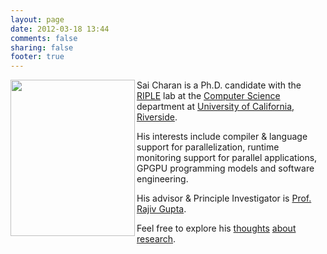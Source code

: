 ```yaml
---
layout: page
date: 2012-03-18 13:44
comments: false
sharing: false
footer: true
---
```


<img src="/images/sai.jpg" align="left" width="199" height="250" />

Sai Charan is a Ph.D. candidate with the [RIPLE](http://riple.cs.ucr.edu/) lab at the [Computer Science](http://www.cs.ucr.edu) department at [University of California, Riverside](http://www.ucr.edu).

His interests include compiler &amp; language support for parallelization, runtime monitoring support for parallel applications, GPGPU programming models and software engineering.

His advisor &amp; Principle Investigator is [Prof. Rajiv Gupta](http://www.cs.ucr.edu/~gupta).

Feel free to explore his [thoughts](http://www.cs.ucr.edu/~scharan/blog) [about](http://www.cs.ucr.edu/~scharan/about) [research](http://www.cs.ucr.edu/~scharan/research).
